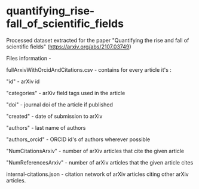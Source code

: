 # quantifying_rise-fall_of_scientific_fields
Processed dataset extracted for the paper "Quantifying the rise and fall of scientific fields" (https://arxiv.org/abs/2107.03749)

Files information - 

fullArxivWithOrcidAndCitations.csv - contains for every article it's :

  "id" - arXiv id 
  
  "categories" - arXiv field tags used in the article
  
  "doi" - journal doi of the article if published
  
  "created" - date of submission to arXiv
  
  "authors" - last name of authors 
  
  "authors_orcid" - ORCID id's of authors wherever possible 
  
  "NumCitationsArxiv" - number of arXiv articles that cite the given article 
  
  "NumReferencesArxiv" - number of arXiv articles that the given article cites

internal-citations.json - citation network of arXiv articles citing other arXiv articles. 
